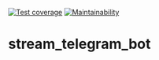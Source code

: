[![Test coverage](https://github.com/Maksonik/stream_telegram_bot/actions/workflows/main.yml/badge.svg)](https://github.com/Maksonik/stream_telegram_bot/actions/workflows/main.yml)
[![Maintainability](https://api.codeclimate.com/v1/badges/ceecaeb449dfc82daaf8/maintainability)](https://codeclimate.com/github/Maksonik/stream_telegram_bot/maintainability)
# stream_telegram_bot
